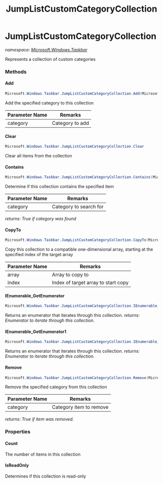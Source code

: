 ﻿---
title: JumpListCustomCategoryCollection
---

# JumpListCustomCategoryCollection
_namespace: [Microsoft.Windows.Taskbar](N-Microsoft.Windows.Taskbar.html)_

Represents a collection of custom categories

### Methods

#### Add
```csharp
Microsoft.Windows.Taskbar.JumpListCustomCategoryCollection.Add(Microsoft.Windows.Taskbar.JumpListCustomCategory)
```
Add the specified category to this collection

|Parameter Name|Remarks|
|--------------|-------|
|category|Category to add|


#### Clear
```csharp
Microsoft.Windows.Taskbar.JumpListCustomCategoryCollection.Clear
```
Clear all items from the collection

#### Contains
```csharp
Microsoft.Windows.Taskbar.JumpListCustomCategoryCollection.Contains(Microsoft.Windows.Taskbar.JumpListCustomCategory)
```
Determine if this collection contains the specified item

|Parameter Name|Remarks|
|--------------|-------|
|category|Category to search for|

_returns: True if category was found_

#### CopyTo
```csharp
Microsoft.Windows.Taskbar.JumpListCustomCategoryCollection.CopyTo(Microsoft.Windows.Taskbar.JumpListCustomCategory[],System.Int32)
```
Copy this collection to a compatible one-dimensional array,
 starting at the specified index of the target array

|Parameter Name|Remarks|
|--------------|-------|
|array|Array to copy to|
|index|Index of target array to start copy|


#### IEnumerable_GetEnumerator
```csharp
Microsoft.Windows.Taskbar.JumpListCustomCategoryCollection.IEnumerable_GetEnumerator
```
Returns an enumerator that iterates through this collection.
_returns: Enumerator to iterate through this collection._

#### IEnumerable_GetEnumerator1
```csharp
Microsoft.Windows.Taskbar.JumpListCustomCategoryCollection.IEnumerable_GetEnumerator1
```
Returns an enumerator that iterates through this collection.
_returns: Enumerator to iterate through this collection._

#### Remove
```csharp
Microsoft.Windows.Taskbar.JumpListCustomCategoryCollection.Remove(Microsoft.Windows.Taskbar.JumpListCustomCategory)
```
Remove the specified category from this collection

|Parameter Name|Remarks|
|--------------|-------|
|category|Category item to remove|

_returns: True if item was removed._



### Properties

#### Count
The number of items in this collection
#### IsReadOnly
Determines if this collection is read-only

